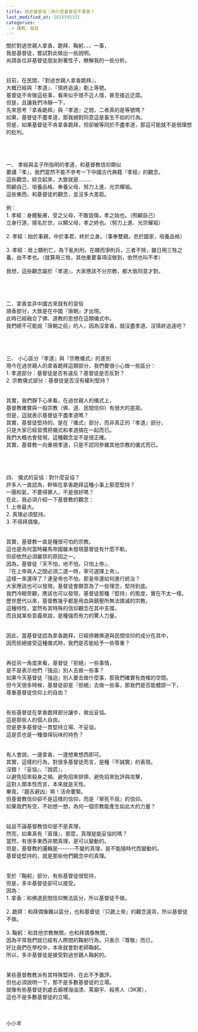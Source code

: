 ```yaml
---
title: 給非基督徒：為什麼基督徒不拿香？
last_modified_at: 1616595331
categories:
  - 護教、福音
---
```


<div>關於對過世親人拿香、跪拜、鞠躬、、、一事，</div>

<div>我是基督徒，嘗試對此做出一些說明。</div>

<div>尚請各位非基督徒朋友耐著性子，瞭解我的一些分析。</div>

<div>&nbsp;</div>

<div>&nbsp;</div>

<div>目前，在民間，『對過世親人拿香跪拜』，</div>

<div>大概已經與『孝道』、『慎終追遠』劃上等號。</div>

<div>基督徒不肯做這些事，看來似乎很不近人情，甚至接近迂腐。</div>

<div>但是，且讓我們冷靜一下，</div>

<div>先來思考『拿香跪拜』與『孝道』之間，二者真的是等號嗎？</div>

<div>如果，基督徒不盡孝道，那我絕對同意這是畜生不如的行為。</div>

<div>但是，如果基督徒不肯拿香跪拜，但卻被等同於不盡孝道，那這可能就不是很理想的批判。</div>

<div>&nbsp;</div>

<div>&nbsp;</div>

<div>&nbsp;</div>

<div>&nbsp;</div>

<div>一、<span style="white-space:pre"> </span>孝經與孟子所指明的孝道，和基督教信仰類似</div>

<div>要講『孝』，我們當然不能不參考一下中國古代典籍『孝經』的觀念。</div>

<div>這些觀念，綜合起來，大致就是………</div>

<div>照顧自己、培養品格、奉養父母、努力上進、光宗耀祖。</div>

<div>這些東西，和基督徒的觀念，並沒多大差距。</div>

<div>&nbsp;</div>

<div>例：</div>

<div>1.<span style="white-space:pre"> </span>孝經：身體髮膚，受之父母，不敢毀傷，孝之始也。（照顧自己）</div>

<div>立身行道，揚名於世，以顯父母，孝之終也。（努力上進、光宗耀祖）</div>

<div>&nbsp;</div>

<div>2.<span style="white-space:pre"> </span>孝經：始於事親，中於事君，終於立身。（事奉雙親，忠於國家，培養品格）</div>

<div>&nbsp;</div>

<div>3.<span style="white-space:pre"> </span>孝經：居上驕則亡，為下亂則刑，在醜而爭則兵，三者不除，雖日用三牲之養，由不孝也。（就算用三牲，其他重要事項沒做到，依然也叫不孝）</div>

<div>&nbsp;</div>

<div>我想，這些觀念屬於『孝道』，大家應該不分宗教，都大致同意才對。</div>

<div>&nbsp;</div>

<div>&nbsp;</div>

<div>&nbsp;</div>

<div>&nbsp;</div>

<div>二、拿香並非中國古來就有的習俗</div>

<div>燒香部分，大致是在中國『唐朝』才出現。</div>

<div>此時已經融合了佛、道教的思想在這類儀式中。</div>

<div>我們總不可能說『唐朝之前』的人，因為沒拿香，就沒盡孝道、沒慎終追遠吧？</div>

<div>&nbsp;</div>

<div>&nbsp;</div>

<div>&nbsp;</div>

<div>&nbsp;</div>

<div>三、<span style="white-space:pre"> </span>小心區分『孝道』與『宗教儀式』的差別</div>

<div>現今在過世親人的拿香跪拜這類部分，我們要很小心做一些區分：</div>

<div>1.<span style="white-space:pre"> </span>孝道部分：基督徒是否有違反？基督徒是否反對？</div>

<div>2.<span style="white-space:pre"> </span>宗教儀式部分：基督徒是否沒有權利堅持？</div>

<div>&nbsp;</div>

<div>&nbsp;</div>

<div>其實，我們靜下心來看，在過世親人的儀式上，</div>

<div>基督教確實與一般宗教（佛、道、民間信仰）有很大的差距。</div>

<div>但是，這就表示基督徒不盡孝道嗎？</div>

<div>其實，基督徒堅持的，是在『儀式』部分，而非真正的『孝道』部分，</div>

<div>只是大家已經習慣把儀式和孝道搞在一起而已。</div>

<div>我們大概也會發現，這種觀念並不是很正確。</div>

<div>其實，基督教一向重視孝道，只是不認同參雜其他宗教的儀式而已。</div>

<div>&nbsp;</div>

<div>&nbsp;</div>

<div>&nbsp;</div>

<div>&nbsp;</div>

<div>四、<span style="white-space:pre"> </span>儀式的妥協：對什麼妥協？</div>

<div>許多人一直認為，幹嘛在拿香跪拜這種小事上那麼堅持？</div>

<div>一團和氣，不要得罪人，不是很好嗎？</div>

<div>在此，我必須介紹一下基督教的觀念：</div>

<div>1.<span style="white-space:pre"> </span>上帝最大。</div>

<div>2.<span style="white-space:pre"> </span>真理必須堅持。</div>

<div>3.<span style="white-space:pre"> </span>不得拜偶像。</div>

<div>&nbsp;</div>

<div>&nbsp;</div>

<div>其實，基督教一直是種很可怕的宗教。</div>

<div>這也是為何當時羅馬帝國雖未發現基督徒有什麼不軌，</div>

<div>但卻依然必須嚴禁的原因之一。</div>

<div>因為，基督徒『天不怕，地不怕，只怕上帝』、</div>

<div>『在上帝與人之間必須二選一時，寧可選擇上帝』。</div>

<div>這樣一來還得了？連皇帝也不怕，那皇帝還如何進行統治？</div>

<div>大家應該也可以發現，基督徒會願意為了一些理念，堅持到底。</div>

<div>我們冷眼旁觀，應該也可以發現，基督徒那種『堅持』的態度，實在不太一樣。</div>

<div>歷世歷代以來，基督教幾乎都是用血與鎮壓所無法撲滅的宗教。</div>

<div>這種特性，當然有其特殊的信仰觀念在其中支撐，</div>

<div>而且就某些意義來說，是種強而有力的驚人力量。</div>

<div>&nbsp;</div>

<div>&nbsp;</div>

<div>因此，當基督徒認為拿香跪拜，已經摻雜佛道與民間信仰的成分在其中，</div>

<div>因而拒絕接受這種儀式時，我們是否能給予一些尊重？</div>

<div>&nbsp;</div>

<div>&nbsp;</div>

<div>再從另一角度來看，基督徒『拒絕』一些事情，</div>

<div>是不是表示他們『強迫』別人去做一些事？</div>

<div>如果今天基督徒『強迫』別人要去做什麼事，那我們確實有商榷的空間。</div>

<div>但今天很多時候，基督徒卻是『拒絕』去做一些事，那我們是否能體諒一下，</div>

<div>尊重基督徒信仰上的自由？</div>

<div>&nbsp;</div>

<div>&nbsp;</div>

<div>有些基督徒在拿香跪拜部分讓步，做出妥協。</div>

<div>這是那些人的個人自由。</div>

<div>但是更多基督徒一貫堅持立場、不妥協，</div>

<div>這是否也是一種值得玩味的特色？</div>

<div>&nbsp;</div>

<div>&nbsp;</div>

<div>有人會說，一邊拿香、一邊想東想西即可。</div>

<div>其實，這樣的行為，對很多基督徒而言，是種『不誠實』的表現。</div>

<div>沒錯！『妥協』、『說謊』，</div>

<div>以避免招來殺身之禍、避免招來排擠、避免招來批評與攻擊，</div>

<div>這對人類本性而言，本來就是天性。</div>

<div>畢竟，『趨吉避凶』嘛！活命要緊。</div>

<div>但基督教信仰卻不是這樣的信仰，而是『寧死不屈』的信仰。</div>

<div>如果我們有空，不妨想一想，為何一個宗教能產生如此大的力量？</div>

<div>&nbsp;</div>

<div>&nbsp;</div>

<div>姑且不論基督教信仰是不是真理，</div>

<div>然而，如果真有『真理』，那麼，真理是能妥協的嗎？</div>

<div>當然，有很多東西非關真理，是可以變動的。</div>

<div>但是，基督教的邏輯是-------不變的真理，是不能隨時代而變動的。</div>

<div>基督徒堅持的，就是那些他們觀念中的真理。</div>

<div>&nbsp;</div>

<div>&nbsp;</div>

<div>至於『鞠躬』部分，有些基督徒很堅持，</div>

<div>但是，多半基督徒卻可以接受。</div>

<div>因為：</div>

<div>1.<span style="white-space:pre"> </span>拿香：和佛道民間信仰無法區分，所以基督徒不做。</div>

<div>&nbsp;</div>

<div>2.<span style="white-space:pre"> </span>跪拜：和拜偶像難以區分，也和基督徒『只跪上帝』的觀念違背，所以基督徒不做。</div>

<div>&nbsp;</div>

<div>3.<span style="white-space:pre"> </span>鞠躬：和其他宗教無關，也和拜偶像無關，</div>

<div>因為平常我們就已經有人際間的鞠躬行為，只表示『尊敬』而已，</div>

<div>好比我們在學校中，本來就會對老師鞠躬。</div>

<div>所以，多半基督徒是接受對過世親人鞠躬的。</div>

<div>&nbsp;</div>

<div>&nbsp;</div>

<div>某些基督教教派有其特殊堅持，在此不予置評。</div>

<div>但也必須說明一下，那不是多數基督徒的立場。</div>

<div>就像有些基督徒到處去廟裡潑油漆、罵廟宇、殺黑人（3K黨），</div>

<div>這也不是多數基督徒的立場。</div>

<div>&nbsp;</div>

<div>&nbsp;</div>

<div>&nbsp;</div>

<div>小小羊</div>

